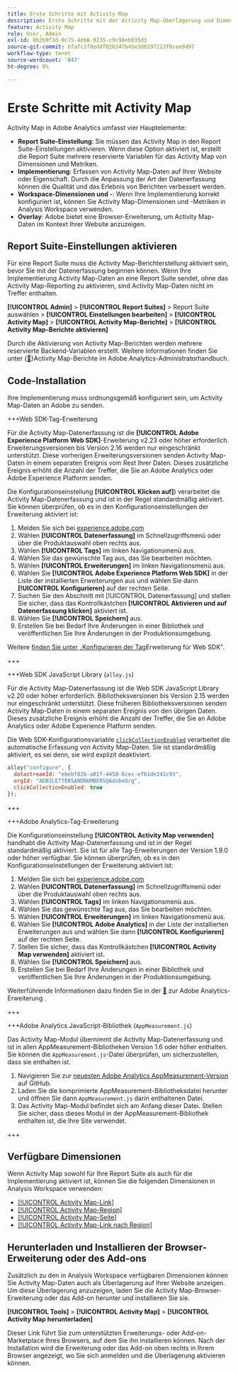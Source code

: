 ```yaml
---
title: Erste Schritte mit Activity Map
description: Erste Schritte mit der Activity Map-Überlagerung und Dimensionen.
feature: Activity Map
role: User, Admin
exl-id: 0b2b9f3d-0c75-4eb8-9235-c9c98eb035d3
source-git-commit: bfafc1f8eddf82b34fb45e3d6197213f0cee0d97
workflow-type: tm+mt
source-wordcount: '847'
ht-degree: 0%

---
```


# Erste Schritte mit Activity Map

Activity Map in Adobe Analytics umfasst vier Hauptelemente:

* **Report Suite-Einstellung**: Sie müssen das Activity Map in den Report Suite-Einstellungen aktivieren. Wenn diese Option aktiviert ist, erstellt die Report Suite mehrere reservierte Variablen für das Activity Map von Dimensionen und Metriken.
* **Implementierung**: Erfassen von Activity Map-Daten auf Ihrer Website oder Eigenschaft. Durch die Anpassung der Art der Datenerfassung können die Qualität und das Erlebnis von Berichten verbessert werden.
* **Workspace-Dimensionen und -**: Wenn Ihre Implementierung korrekt konfiguriert ist, können Sie Activity Map-Dimensionen und -Metriken in Analysis Workspace verwenden.
* **Overlay**: Adobe bietet eine Browser-Erweiterung, um Activity Map-Daten im Kontext Ihrer Website anzuzeigen.

## Report Suite-Einstellungen aktivieren

Für eine Report Suite muss die Activity Map-Berichterstellung aktiviert sein, bevor Sie mit der Datenerfassung beginnen können. Wenn Ihre Implementierung Activity Map-Daten an eine Report Suite sendet, ohne das Activity Map-Reporting zu aktivieren, sind Activity Map-Daten nicht im Treffer enthalten.

**[!UICONTROL Admin]** > **[!UICONTROL Report Suites]** > Report Suite auswählen > **[!UICONTROL Einstellungen bearbeiten]** > **[!UICONTROL Activity Map]** > **[!UICONTROL Activity Map-Berichte]** > **[!UICONTROL Activity Map-Berichte aktivieren]**

Durch die Aktivierung von Activity Map-Berichten werden mehrere reservierte Backend-Variablen erstellt. Weitere Informationen finden Sie unter {[&#128279;](/help/admin/admin/c-manage-report-suites/c-edit-report-suites/activity-map.md)}Activity Map-Berichte im Adobe Analytics-Administratorhandbuch.

## Code-Installation

Ihre Implementierung muss ordnungsgemäß konfiguriert sein, um Activity Map-Daten an Adobe zu senden.

+++Web SDK-Tag-Erweiterung

Für die Activity Map-Datenerfassung ist die **[!UICONTROL Adobe Experience Platform Web SDK]**-Erweiterung v2.23 oder höher erforderlich. Erweiterungsversionen bis Version 2.16 werden nur eingeschränkt unterstützt. Diese vorherigen Erweiterungsversionen senden Activity Map-Daten in einem separaten Ereignis vom Rest Ihrer Daten. Dieses zusätzliche Ereignis erhöht die Anzahl der Treffer, die Sie an Adobe Analytics oder Adobe Experience Platform senden.

Die Konfigurationseinstellung **[!UICONTROL Klicken auf]**) verarbeitet die Activity Map-Datenerfassung und ist in der Regel standardmäßig aktiviert. Sie können überprüfen, ob es in den Konfigurationseinstellungen der Erweiterung aktiviert ist:

1. Melden Sie sich bei [experience.adobe.com](https://experience.adobe.com)
1. Wählen **[!UICONTROL Datenerfassung]** im Schnellzugriffsmenü oder über die Produktauswahl oben rechts aus.
1. Wählen **[!UICONTROL Tags]** im linken Navigationsmenü aus.
1. Wählen Sie das gewünschte Tag aus, das Sie bearbeiten möchten.
1. Wählen **[!UICONTROL Erweiterungen]** im linken Navigationsmenü aus.
1. Wählen Sie **[!UICONTROL Adobe Experience Platform Web SDK]** in der Liste der installierten Erweiterungen aus und wählen Sie dann **[!UICONTROL Konfigurieren]** auf der rechten Seite.
1. Suchen Sie den Abschnitt mit [!UICONTROL Datenerfassung] und stellen Sie sicher, dass das Kontrollkästchen **[!UICONTROL Aktivieren und auf Datenerfassung klicken]** aktiviert ist.
1. Wählen Sie **[!UICONTROL Speichern]** aus.
1. Erstellen Sie bei Bedarf Ihre Änderungen in einer Bibliothek und veröffentlichen Sie Ihre Änderungen in der Produktionsumgebung.

Weitere [ finden Sie unter „Konfigurieren der Tag](https://experienceleague.adobe.com/de/docs/experience-platform/tags/extensions/client/web-sdk/web-sdk-extension-configuration#data-collection)Erweiterung für Web SDK&quot;.

+++

+++Web SDK JavaScript Library (`alloy.js`)

Für die Activity Map-Datenerfassung ist die Web SDK JavaScript Library v2.20 oder höher erforderlich. Bibliotheksversionen bis Version 2.15 werden nur eingeschränkt unterstützt. Diese früheren Bibliotheksversionen senden Activity Map-Daten in einem separaten Ereignis von den übrigen Daten. Dieses zusätzliche Ereignis erhöht die Anzahl der Treffer, die Sie an Adobe Analytics oder Adobe Experience Platform senden.

Die Web SDK-Konfigurationsvariable [`clickCollectionEnabled`](https://experienceleague.adobe.com/de/docs/experience-platform/web-sdk/commands/configure/clickcollectionenabled) verarbeitet die automatische Erfassung von Activity Map-Daten. Sie ist standardmäßig aktiviert, es sei denn, sie wird explizit deaktiviert.

```js
alloy("configure", {
  datastreamId: "ebebf826-a01f-4458-8cec-ef61de241c93",
  orgId: "ADB3LETTERSANDNUMBERS@AdobeOrg",
  clickCollectionEnabled: true
});
```

+++

+++Adobe Analytics-Tag-Erweiterung

Die Konfigurationseinstellung **[!UICONTROL Activity Map verwenden]** handhabt die Activity Map-Datenerfassung und ist in der Regel standardmäßig aktiviert. Sie ist für alle Tag-Erweiterungen der Version 1.9.0 oder höher verfügbar. Sie können überprüfen, ob es in den Konfigurationseinstellungen der Erweiterung aktiviert ist:

1. Melden Sie sich bei [experience.adobe.com](https://experience.adobe.com)
1. Wählen **[!UICONTROL Datenerfassung]** im Schnellzugriffsmenü oder über die Produktauswahl oben rechts aus.
1. Wählen **[!UICONTROL Tags]** im linken Navigationsmenü aus.
1. Wählen Sie das gewünschte Tag aus, das Sie bearbeiten möchten.
1. Wählen **[!UICONTROL Erweiterungen]** im linken Navigationsmenü aus.
1. Wählen Sie **[!UICONTROL Adobe Analytics]** in der Liste der installierten Erweiterungen aus und wählen Sie dann **[!UICONTROL Konfigurieren]** auf der rechten Seite.
1. Stellen Sie sicher, dass das Kontrollkästchen **[!UICONTROL Activity Map verwenden]** aktiviert ist.
1. Wählen Sie **[!UICONTROL Speichern]** aus.
1. Erstellen Sie bei Bedarf Ihre Änderungen in einer Bibliothek und veröffentlichen Sie Ihre Änderungen in der Produktionsumgebung.

Weiterführende Informationen dazu finden Sie in der [&#128279;](https://experienceleague.adobe.com/de/docs/experience-platform/tags/extensions/client/analytics/overview) zur Adobe Analytics-Erweiterung .

+++

+++Adobe Analytics JavaScript-Bibliothek (`AppMeasurement.js`)

Das Activity Map-Modul übernimmt die Activity Map-Datenerfassung und ist in allen AppMeasurement-Bibliotheken Version 1.6 oder höher enthalten. Sie können die `AppMeasurement.js`-Datei überprüfen, um sicherzustellen, dass sie enthalten ist.

1. Navigieren Sie zur [neuesten Adobe Analytics AppMeasurement-Version](https://github.com/adobe/appmeasurement/releases/latest) auf GitHub.
1. Laden Sie die komprimierte AppMeasurement-Bibliotheksdatei herunter und öffnen Sie dann `AppMeasurement.js` darin enthaltenen Datei.
1. Das Activity Map-Modul befindet sich am Anfang dieser Datei. Stellen Sie sicher, dass dieses Modul in der AppMeasurement-Bibliothek enthalten ist, die Ihre Site verwendet.

+++

## Verfügbare Dimensionen

Wenn Activity Map sowohl für Ihre Report Suite als auch für die Implementierung aktiviert ist, können Sie die folgenden Dimensionen in Analysis Workspace verwenden:

* [[!UICONTROL Activity Map-Link]](/help/components/dimensions/activity-map-link.md)
* [[!UICONTROL Activity Map-Region]](/help/components/dimensions/activity-map-region.md)
* [[!UICONTROL Activity Map-Seite]](/help/components/dimensions/activity-map-page.md)
* [[!UICONTROL Activity Map-Link nach Region]](/help/components/dimensions/activity-map-link-by-region.md)

## Herunterladen und Installieren der Browser-Erweiterung oder des Add-ons

Zusätzlich zu den in Analysis Workspace verfügbaren Dimensionen können Sie Activity Map-Daten auch als Überlagerung auf Ihrer Website anzeigen. Um diese Überlagerung anzuzeigen, laden Sie die Activity Map-Browser-Erweiterung oder das Add-on herunter und installieren Sie sie.

**[!UICONTROL Tools]** > **[!UICONTROL Activity Map]** > **[!UICONTROL Activity Map herunterladen]**

Dieser Link führt Sie zum unterstützten Erweiterungs- oder Add-on-Marketplace Ihres Browsers, auf dem Sie ihn installieren können. Nach der Installation wird die Erweiterung oder das Add-on oben rechts in Ihrem Browser angezeigt, wo Sie sich anmelden und die Überlagerung aktivieren können.

